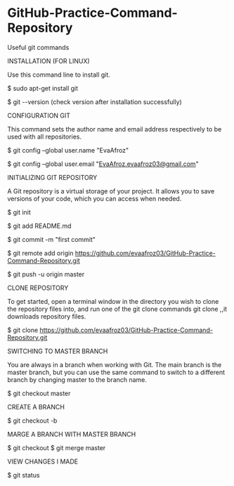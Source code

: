 # GitHub-Practice-Command-Repository
Useful git commands

INSTALLATION (FOR LINUX)

Use this command line to install git.

$ sudo apt-get install git

$ git --version (check version after installation successfully)

CONFIGURATION GIT

This command sets the author name and email address respectively to be used with all  repositories.

$ git config –global user.name "EvaAfroz"

$ git config –global user.email "EvaAfroz.evaafroz03@gmail.com"

INITIALIZING GIT REPOSITORY 

A Git repository is a virtual storage of your project. It allows you to save versions of your code, which you can access when needed. 

$ git init

$ git add README.md

$ git commit -m "first commit"

$ git remote add origin https://github.com/evaafroz03/GitHub-Practice-Command-Repository.git

$ git push -u origin master

CLONE REPOSITORY

To get started, open a terminal window in the directory you wish to clone the repository files into, and run one of the git clone commands git clone <repository path> ,,it downloads repository files.
  
$ git clone https://github.com/evaafroz03/GitHub-Practice-Command-Repository.git

SWITCHING TO MASTER BRANCH

You are always in a branch when working with Git. The main branch is the master branch, but you can use the same command to switch to a different branch by changing master to the branch name.

$ git checkout master

CREATE A BRANCH

$ git checkout -b <name-of-branch>
  
MARGE A BRANCH WITH MASTER BRANCH

$ git checkout <name-of-branch>
$ git merge master

VIEW CHANGES I MADE

$ git status





